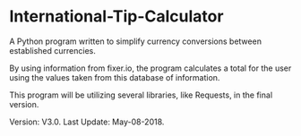 # International-Tip-Calculator
A Python program written to simplify currency conversions between established currencies. 

By using information from fixer.io, the program calculates a total for the user using the values taken from this database of information.

This program will be utilizing several libraries, like Requests, in the final version.

Version: V3.0.
Last Update: May-08-2018.
